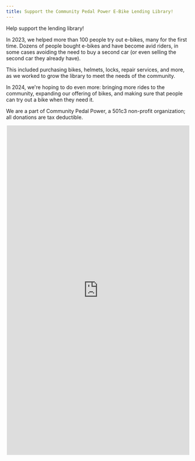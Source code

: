 ```yaml
---
title: Support the Community Pedal Power E-Bike Lending Library!
---
```


Help support the lending library!

In 2023, we helped more than 100 people try out e-bikes, many for the first
time. Dozens of people bought e-bikes and have become avid riders, in some
cases avoiding the need to buy a second car (or even selling the second car
they already have).

This included purchasing bikes, helmets, locks, repair services, and more, as 
we worked to grow the library to meet the needs of the community.

In 2024, we're hoping to do even more: bringing more rides to the community,
expanding our offering of bikes, and making sure that people can try out a 
bike when they need it.

We are a part of Community Pedal Power, a 501c3 non-profit organization; all
donations are tax deductible.

<center><script src="https://donorbox.org/widget.js" paypalExpress="true"></script><iframe src="https://donorbox.org/embed/cambebikelibrary" name="donorbox" allowpaymentrequest="allowpaymentrequest" seamless="seamless" frameborder="0" scrolling="no" height="900px" width="100%" style="max-width: 500px; min-width: 250px; max-height:none!important"></iframe></center>
